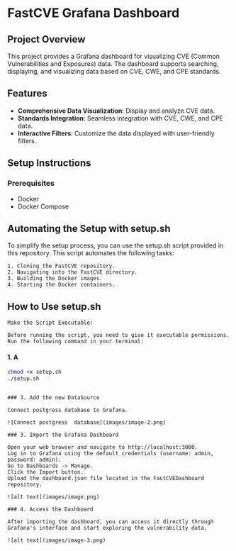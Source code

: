 # FastCVE Grafana Dashboard

## Project Overview

This project provides a Grafana dashboard for visualizing CVE (Common Vulnerabilities and Exposures) data. The dashboard supports searching, displaying, and visualizing data based on CVE, CWE, and CPE standards.

## Features

- **Comprehensive Data Visualization**: Display and analyze CVE data.
- **Standards Integration**: Seamless integration with CVE, CWE, and CPE data.
- **Interactive Filters**: Customize the data displayed with user-friendly filters.

## Setup Instructions

### Prerequisites

- Docker
- Docker Compose

## Automating the Setup with setup.sh

To simplify the setup process, you can use the setup.sh script provided in this repository. This script automates the following tasks:

    1. Cloning the FastCVE repository.
    2. Navigating into the FastCVE directory.
    3. Building the Docker images.
    4. Starting the Docker containers.

## How to Use setup.sh

    Make the Script Executable:

    Before running the script, you need to give it executable permissions. Run the following command in your terminal:

#### 1. A

```bash
chmod +x setup.sh
./setup.sh
```

```

### 3. Add the new DataSource

Connect postgress database to Grafana.

![Connect postgress  database](images/image-2.png)

### 3. Import the Grafana Dashboard

Open your web browser and navigate to http://localhost:3000.
Log in to Grafana using the default credentials (username: admin, password: admin).
Go to Dashboards -> Manage.
Click the Import button.
Upload the dashboard.json file located in the FastCVEDashboard repository.

![alt text](images/image.png)

### 4. Access the Dashboard

After importing the dashboard, you can access it directly through Grafana's interface and start exploring the vulnerability data.

![alt text](images/image-3.png)
```
